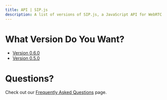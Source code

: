 ```yaml
---
title: API | SIP.js
description: A list of versions of SIP.js, a JavaScript API for WebRTC developers to add SIP signaling to their applications.
---
```


# What Version Do You Want?

* [Version 0.6.0](/api/0.6.0/)
* [Version 0.5.0](/api/0.5.0/)

# Questions?

Check out our [Frequently Asked Questions](/faq/) page.

